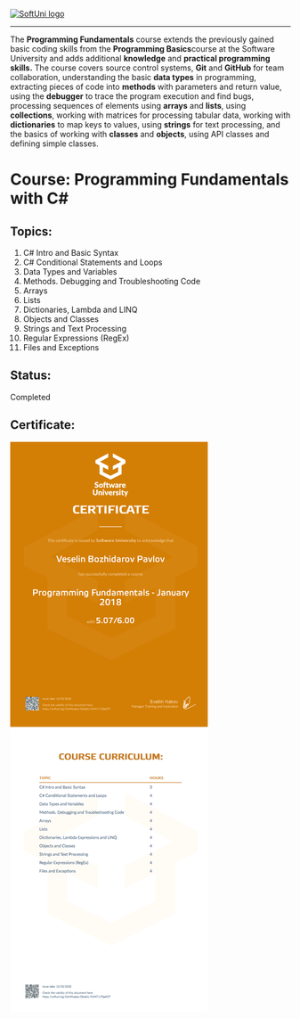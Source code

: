 <a href="https://softuni.bg/trainings/courses" rel="Courses">  ![SoftUni logo][logo] <a/>

[logo]: http://innovationstarterbox.bg/wp-content/uploads/2016/05/Softuni_logo_trasparent.png "Logo Title Text 2"

---
The **Programming Fundamentals** course extends the previously gained basic coding skills from the **Programming Basics**course at the Software University and adds additional **knowledge** and **practical programming skills.**
The course covers source control systems, **Git** and **GitHub** for team collaboration, understanding the basic **data types** in programming, extracting pieces of code into **methods** with parameters and return value, using the **debugger** to trace the program execution and find bugs, processing sequences of elements using **arrays** and **lists**, using  **collections**, working with matrices for processing tabular data, working with **dictionaries** to map keys to values, using **strings** for text processing, and the basics of working with **classes** and **objects**, using API classes and defining simple classes.

# Course: Programming Fundamentals with C#

## Topics:
01. C# Intro and Basic Syntax
02. C# Conditional Statements and Loops
03. Data Types and Variables 
04. Methods. Debugging and Troubleshooting Code
05. Arrays
06. Lists
07. Dictionaries, Lambda and LINQ
08. Objects and Classes
09. Strings and Text Processing
10. Regular Expressions (RegEx)
11. Files and Exceptions

## Status:
Completed

## Certificate:
<img src="certificate.jpeg"/>
 
